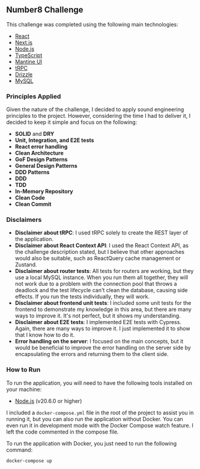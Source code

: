 ## Number8 Challenge

This challenge was completed using the following main technologies:

- [React](https://reactjs.org/)
- [Next.js](https://nextjs.org/)
- [Node.js](https://nodejs.org/)
- [TypeScript](https://www.typescriptlang.org/)
- [Mantine UI](https://mantine.dev/)
- [tRPC](https://trpc.io/)
- [Drizzle](https://orm.drizzle.team/)
- [MySQL](https://www.mysql.com/)

### Principles Applied

Given the nature of the challenge, I decided to apply sound engineering principles to the project. However, considering the time I had to deliver it, I decided to keep it simple and focus on the following:

- **SOLID** and **DRY**
- **Unit, Integration, and E2E tests**
- **React error handling**
- **Clean Architecture**
- **GoF Design Patterns**
- **General Design Patterns**
- **DDD Patterns**
- **DDD**
- **TDD**
- **In-Memory Repository**
- **Clean Code**
- **Clean Commit**

### Disclaimers

- **Disclaimer about tRPC**: I used tRPC solely to create the REST layer of the application.
- **Disclaimer about React Context API**: I used the React Context API, as the challenge description stated, but I believe that other approaches would also be suitable, such as ReactQuery cache management or Zustand.
- **Disclaimer about router tests**: All tests for routers are working, but they use a local MySQL instance. When you run them all together, they will not work due to a problem with the connection pool that throws a deadlock and the test lifecycle can't clean the database, causing side effects. If you run the tests individually, they will work.
- **Disclaimer about frontend unit tests**: I included some unit tests for the frontend to demonstrate my knowledge in this area, but there are many ways to improve it. It's not perfect, but it shows my understanding.
- **Disclaimer about E2E tests**: I implemented E2E tests with Cypress. Again, there are many ways to improve it. I just implemented it to show that I know how to do it.
- **Error handling on the server**: I focused on the main concepts, but it would be beneficial to improve the error handling on the server side by encapsulating the errors and returning them to the client side.

### How to Run

To run the application, you will need to have the following tools installed on your machine:

- [Node.js](https://nodejs.org/) (v20.6.0 or higher)

I included a `docker-compose.yml` file in the root of the project to assist you in running it, but you can also run the application without Docker. You can even run it in development mode with the Docker Compose watch feature. I left the code commented in the compose file.

To run the application with Docker, you just need to run the following command:

```bash
docker-compose up
```
